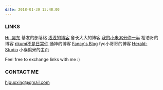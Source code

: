 ```yaml
---
date: 2018-01-30 13:40:00
---
```


### LINKS

[Hi, 昊东](http://blog.lovedut.club/) 基友的部落格
[浅浅的博客](https://seujxh.wordpress.com/) 舍长大大的博客
[我的小米粥分你一半](https://corvo.myseu.cn/) 裕浩哥的博客
[rikumi不是日哭你](https://rikumi.github.io/#/) 通神的博客
[Fancy's Blog](http://fanyc.myseu.cn/) fyc小哥哥的博客
[Herald-Studio](https://myseu.cn/) 小猴偷米的主页

Feel free to exchange links with me :)

### CONTACT ME
<higuoxing@gmail.com>

